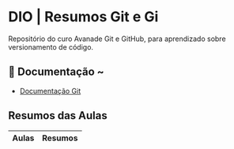 
# DIO | Resumos Git e Gi

Repositório do curo Avanade Git e GitHub, para aprendizado sobre versionamento de
código.


## 📃 Documentação ~

* [Documentação Git](https://github.com/Wellinton-3110/meu-projetoAv)

## Resumos das Aulas

|Aulas|Resumos|
|------|------|